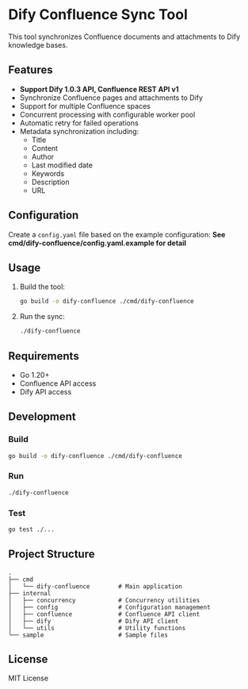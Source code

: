 # Dify Confluence Sync Tool

This tool synchronizes Confluence documents and attachments to Dify knowledge bases.

## Features

- **Support Dify 1.0.3 API, Confluence REST API v1**
- Synchronize Confluence pages and attachments to Dify
- Support for multiple Confluence spaces
- Concurrent processing with configurable worker pool
- Automatic retry for failed operations
- Metadata synchronization including:
  - Title
  - Content
  - Author
  - Last modified date
  - Keywords
  - Description
  - URL

## Configuration

Create a `config.yaml` file based on the example configuration:
**See cmd/dify-confluence/config.yaml.example for detail**

## Usage

1. Build the tool:
   ```bash
   go build -o dify-confluence ./cmd/dify-confluence
   ```

2. Run the sync:
   ```bash
   ./dify-confluence
   ```

## Requirements

- Go 1.20+
- Confluence API access
- Dify API access

## Development

### Build
```bash
go build -o dify-confluence ./cmd/dify-confluence
```

### Run
```bash
./dify-confluence
```

### Test
```bash
go test ./...
```

## Project Structure

```
.
├── cmd
│   └── dify-confluence        # Main application
├── internal
│   ├── concurrency            # Concurrency utilities
│   ├── config                 # Configuration management
│   ├── confluence             # Confluence API client
│   ├── dify                   # Dify API client
│   └── utils                  # Utility functions
└── sample                     # Sample files
```

## License

MIT License
